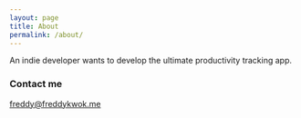 ```yaml
---
layout: page
title: About
permalink: /about/
---
```


An indie developer wants to develop the ultimate productivity tracking app.





### Contact me

[freddy@freddykwok.me](mailto:freddy@freddykwok.me)